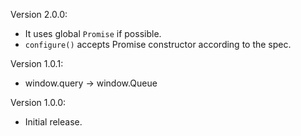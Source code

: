 Version 2.0.0:
 * It uses global `Promise` if possible.
 * `configure()` accepts Promise constructor according to the spec.

Version 1.0.1:
 * window.query -> window.Queue

Version 1.0.0:
 * Initial release.

